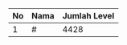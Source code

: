 | No | Nama            | Jumlah Level |
|----|-----------------|--------------|
| 1  | #    |    4428        |
